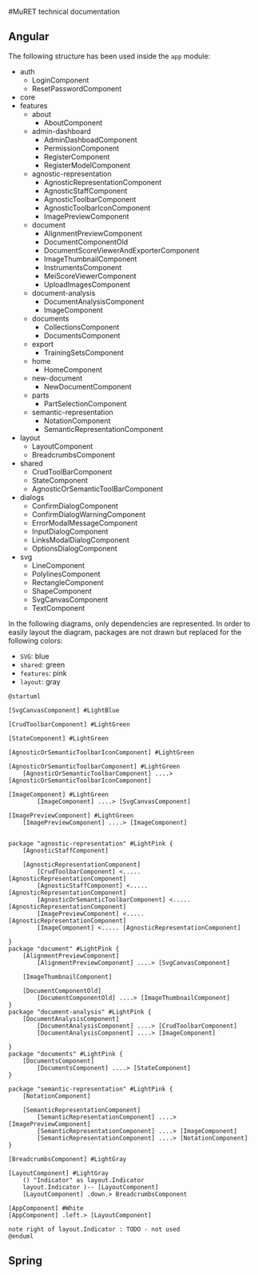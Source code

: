 #MuRET technical documentation

## Angular
The following structure has been used inside the `app` module:

* auth
    + LoginComponent
    + ResetPasswordComponent
* core
* features
    + about
      * AboutComponent
    + admin-dashboard
      * AdminDashboadComponent
      * PermissionComponent
      * RegisterComponent
      * RegisterModelComponent
    + agnostic-representation
      * AgnosticRepresentationComponent
      * AgnosticStaffComponent
      * AgnosticToolbarComponent
      * AgnosticToolbarIconComponent
      * ImagePreviewComponent
    + document
      * AlignmentPreviewComponent
      * DocumentComponentOld
      * DocumentScoreViewerAndExporterComponent
      * ImageThumbnailComponent
      * InstrumentsComponent
      * MeiScoreViewerComponent
      * UploadImagesComponent
    + document-analysis
      * DocumentAnalysisComponent
      * ImageComponent
    + documents
      * CollectionsComponent
      * DocumentsComponent
    + export
        * TrainingSetsComponent
    + home
        * HomeComponent
    + new-document
        * NewDocumentComponent
    + parts
        * PartSelectionComponent
    + semantic-representation
        * NotationComponent
        * SemanticRepresentationComponent
* layout
  + LayoutComponent
  + BreadcrumbsComponent
* shared
    + CrudToolBarComponent
    + StateComponent
    + AgnosticOrSemanticToolBarComponent
* dialogs
    * ConfirmDialogComponent
    * ConfirmDialogWarningComponent
    * ErrorModalMessageComponent
    * InputDialogComponent
    * LinksModalDialogComponent
    * OptionsDialogComponent
* svg
    + LineComponent
    + PolylinesComponent
    + RectangleComponent
    + ShapeComponent
    + SvgCanvasComponent
    + TextComponent
    
In the following diagrams, only dependencies are represented. In order to easily layout
the diagram, packages are not drawn but replaced for the following colors:
* `SVG`: blue  
* `shared`: green
* `features`: pink
* `layout`: gray


```puml
@startuml

[SvgCanvasComponent] #LightBlue       

[CrudToolbarComponent] #LightGreen
 
[StateComponent] #LightGreen
 
[AgnosticOrSemanticToolbarIconComponent] #LightGreen

[AgnosticOrSemanticToolbarComponent] #LightGreen
    [AgnosticOrSemanticToolbarComponent] ....> [AgnosticOrSemanticToolbarIconComponent]
    
[ImageComponent] #LightGreen
        [ImageComponent] ....> [SvgCanvasComponent]
    
[ImagePreviewComponent] #LightGreen
    [ImagePreviewComponent] ....> [ImageComponent] 
    

package "agnostic-representation" #LightPink {
    [AgnosticStaffComponent]

    [AgnosticRepresentationComponent]
        [CrudToolbarComponent] <..... [AgnosticRepresentationComponent] 
        [AgnosticStaffComponent] <..... [AgnosticRepresentationComponent] 
        [AgnosticOrSemanticToolbarComponent] <..... [AgnosticRepresentationComponent] 
        [ImagePreviewComponent] <..... [AgnosticRepresentationComponent] 
        [ImageComponent] <..... [AgnosticRepresentationComponent]
        
}    
package "document" #LightPink {
    [AlignmentPreviewComponent]
        [AlignmentPreviewComponent] ....> [SvgCanvasComponent]
        
    [ImageThumbnailComponent]

    [DocumentComponentOld]
        [DocumentComponentOld] ....> [ImageThumbnailComponent]        
}       
package "document-analysis" #LightPink {
    [DocumentAnalysisComponent]
        [DocumentAnalysisComponent] ....> [CrudToolbarComponent]
        [DocumentAnalysisComponent] ....> [ImageComponent]

}         
package "documents" #LightPink {
    [DocumentsComponent]
        [DocumentsComponent] ....> [StateComponent]
}     

package "semantic-representation" #LightPink {
    [NotationComponent]
    
    [SemanticRepresentationComponent] 
        [SemanticRepresentationComponent] ....> [ImagePreviewComponent]
        [SemanticRepresentationComponent] ....> [ImageComponent]
        [SemanticRepresentationComponent] ....> [NotationComponent]
}                               

[BreadcrumbsComponent] #LightGray

[LayoutComponent] #LightGray    
    () "Indicator" as layout.Indicator
    layout.Indicator )-- [LayoutComponent]
    [LayoutComponent] .down.> BreadcrumbsComponent

[AppComponent] #White
[AppComponent] .left.> [LayoutComponent]

note right of layout.Indicator : TODO - not used
@enduml
```


## Spring

